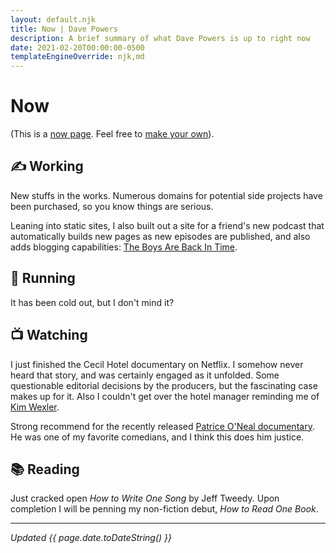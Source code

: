 ```yaml
---
layout: default.njk
title: Now | Dave Powers
description: A brief summary of what Dave Powers is up to right now
date: 2021-02-20T00:00:00-0500
templateEngineOverride: njk,md
---
```


# Now

(This is a [now page](https://nownownow.com/about). Feel free to [make your own](https://nownownow.com/about)).

## ✍️ Working

New stuffs in the works. Numerous domains for potential side projects have been purchased, so you know things are serious.

Leaning into static sites, I also built out a site for a friend's new podcast that automatically builds new pages as new episodes are published, and also adds blogging capabilities: [The Boys Are Back In Time](https://theboysarebackintime.com/).

## 👟 Running

It has been cold out, but I don't mind it?

## 📺 Watching

I just finished the Cecil Hotel documentary on Netflix. I somehow never heard that story, and was certainly engaged as it unfolded. Some questionable editorial decisions by the producers, but the fascinating case makes up for it. Also I couldn't get over the hotel manager reminding me of [Kim Wexler](https://en.wikipedia.org/wiki/Kim_Wexler).

Strong recommend for the recently released [Patrice O'Neal documentary](https://patriceoneal.com/#documentary). He was one of my favorite comedians, and I think this does him justice.

## 📚 Reading

Just cracked open _How to Write One Song_ by Jeff Tweedy. Upon completion I will be penning my non-fiction debut, _How to Read One Book_.

---

_Updated {{ page.date.toDateString() }}_
